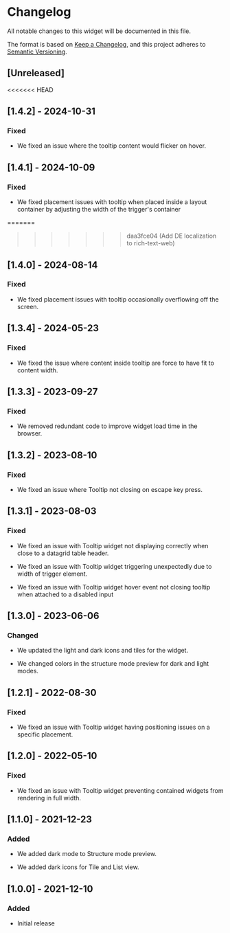 # Changelog

All notable changes to this widget will be documented in this file.

The format is based on [Keep a Changelog](https://keepachangelog.com/en/1.0.0/), and this project adheres to [Semantic Versioning](https://semver.org/spec/v2.0.0.html).

## [Unreleased]

<<<<<<< HEAD
## [1.4.2] - 2024-10-31

### Fixed

-   We fixed an issue where the tooltip content would flicker on hover.

## [1.4.1] - 2024-10-09

### Fixed

-   We fixed placement issues with tooltip when placed inside a layout container by adjusting the width of the trigger's container

=======
>>>>>>> daa3fce04 (Add DE localization to rich-text-web)
## [1.4.0] - 2024-08-14

### Fixed

-   We fixed placement issues with tooltip occasionally overflowing off the screen.

## [1.3.4] - 2024-05-23

### Fixed

-   We fixed the issue where content inside tooltip are force to have fit to content width.

## [1.3.3] - 2023-09-27

### Fixed

-   We removed redundant code to improve widget load time in the browser.

## [1.3.2] - 2023-08-10

### Fixed

-   We fixed an issue where Tooltip not closing on escape key press.

## [1.3.1] - 2023-08-03

### Fixed

-   We fixed an issue with Tooltip widget not displaying correctly when close to a datagrid table header.

-   We fixed an issue with Tooltip widget triggering unexpectedly due to width of trigger element.

-   We fixed an issue with Tooltip widget hover event not closing tooltip when attached to a disabled input

## [1.3.0] - 2023-06-06

### Changed

-   We updated the light and dark icons and tiles for the widget.

-   We changed colors in the structure mode preview for dark and light modes.

## [1.2.1] - 2022-08-30

### Fixed

-   We fixed an issue with Tooltip widget having positioning issues on a specific placement.

## [1.2.0] - 2022-05-10

### Fixed

-   We fixed an issue with Tooltip widget preventing contained widgets from rendering in full width.

## [1.1.0] - 2021-12-23

### Added

-   We added dark mode to Structure mode preview.

-   We added dark icons for Tile and List view.

## [1.0.0] - 2021-12-10

### Added

-   Initial release
